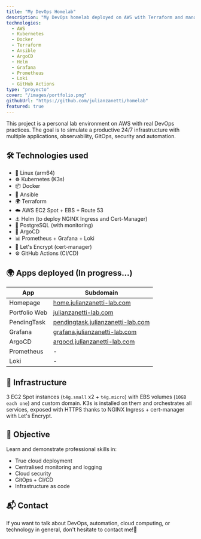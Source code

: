 ```yaml
---
title: "My DevOps Homelab"
description: "My DevOps homelab deployed on AWS with Terraform and managed with k3s."
technologies:
  - AWS
  - Kubernetes
  - Docker
  - Terraform
  - Ansible
  - ArgoCD
  - Helm
  - Grafana
  - Prometheus
  - Loki
  - GitHub Actions
type: "proyecto"
cover: "/images/portfolio.png"
githubUrl: "https://github.com/julianzanetti/homelab"
featured: true
---
```


This project is a personal lab environment on AWS with real DevOps practices. The goal is to simulate a productive 24/7 infrastructure with multiple applications, observability, GitOps, security and automation.

## 🛠️ Technologies used
- 🐧 Linux (arm64)
- ☸️ Kubernetes (K3s)
- 📦 Docker
- 🤖 Ansible
- 🌍 Terraform
- ☁️ AWS EC2 Spot + EBS + Route 53
- ⚓ Helm (to deploy NGINX Ingress and Cert-Manager)
- 🐘 PostgreSQL (with monitoring)
- 🚀 ArgoCD
- 📊 Prometheus + Grafana + Loki
- 🔐 Let's Encrypt (cert-manager)
- ⚙️ GitHub Actions (CI/CD)

## 🌍 Apps deployed (In progress...)
| App               | Subdomain              |
|-------------------|--------------------------|
| Homepage          | [home.julianzanetti-lab.com](https://home.julianzanetti-lab.com)      | 
| Portfolio Web     | [julianzanetti-lab.com](https://julianzanetti-lab.com)           |
| PendingTask       | [pendingtask.julianzanetti-lab.com](https://pendingtask.julianzanetti-lab.com)   |
| Grafana           | [grafana.julianzanetti-lab.com](https://grafana.julianzanetti-lab.com)  |
| ArgoCD            | [argocd.julianzanetti-lab.com](https://argocd.julianzanetti-lab.com)    |
| Prometheus        |           -              |
| Loki              |           -              |

## 🧩 Infrastructure
3 EC2 Spot instances (`t4g.small` x2 + `t4g.micro`) with EBS volumes (`10GB each one`) and custom domain. K3s is installed on them and orchestrates all services, exposed with HTTPS thanks to NGINX Ingress + cert-manager with Let's Encrypt.

## 🧠 Objective
Learn and demonstrate professional skills in:

- True cloud deployment
- Centralised monitoring and logging
- Cloud security
- GitOps + CI/CD
- Infrastructure as code

## 📬 Contact
If you want to talk about DevOps, automation, cloud computing, or technology in general, don't hesitate to contact me!💬